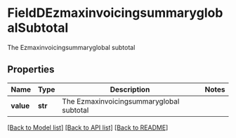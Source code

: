 # FieldDEzmaxinvoicingsummaryglobalSubtotal

The Ezmaxinvoicingsummaryglobal subtotal

## Properties
Name | Type | Description | Notes
------------ | ------------- | ------------- | -------------
**value** | **str** | The Ezmaxinvoicingsummaryglobal subtotal | 

[[Back to Model list]](../README.md#documentation-for-models) [[Back to API list]](../README.md#documentation-for-api-endpoints) [[Back to README]](../README.md)


